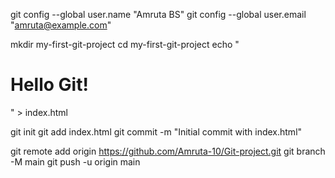 git config --global user.name "Amruta BS"
git config --global user.email "amruta@example.com"

mkdir my-first-git-project
cd my-first-git-project
echo "<h1>Hello Git!</h1>" > index.html

git init
git add index.html
git commit -m "Initial commit with index.html"

git remote add origin https://github.com/Amruta-10/Git-project.git
git branch -M main
git push -u origin main
